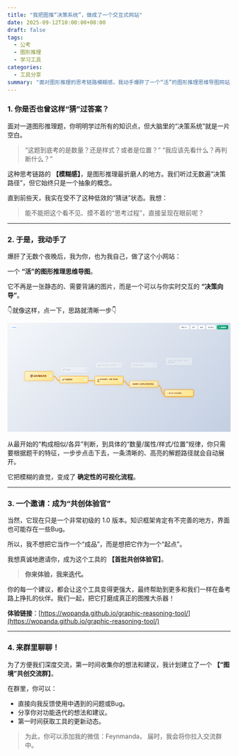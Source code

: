 ```yaml
---
title: "我把图推“决策系统”，做成了一个交互式网站"
date: 2025-09-12T10:00:00+08:00
draft: false
tags:
  - 公考
  - 图形推理
  - 学习工具
categories:
  - 工具分享
summary: "面对图形推理的思考链路模糊感，我动手爆肝了一个“活”的图形推理思维导图网站，一个可以与你实时交互的“决策向导”，并邀请你成为首批共创体验官。"
---
```


### 1. 你是否也曾这样“猜”过答案？

面对一道图形推理题，你明明学过所有的知识点，但大脑里的“决策系统”就是一片空白。

> “这题到底考的是数量？还是样式？或者是位置？”
> “我应该先看什么？再判断什么？”

这种思考链路的 **【模糊感】**，是图形推理最折磨人的地方。我们听过无数遍“决策路径”，但它始终只是一个抽象的概念。

直到前些天，我实在受不了这种低效的“猜谜”状态。我想：

> 能不能把这个看不见、摸不着的“思考过程”，直接呈现在眼前呢？

---

### 2. 于是，我动手了

爆肝了无数个夜晚后，我为你，也为我自己，做了这个小网站：

一个 **“活”的图形推理思维导图**。

它不再是一张静态的、需要背誦的图片，而是一个可以与你实时交互的 **“决策向导”**。

👇就像这样，点一下，思路就清晰一步👇

![决策向导示例](/images/图境.png)

从最开始的“构成相似/各异”判断，到具体的“数量/属性/样式/位置”规律，你只需要根据题干的特征，一步步点击下去，一条清晰的、高亮的解题路径就会自动展开。

它把模糊的直觉，变成了 **确定性的可视化流程**。

---

### 3. 一个邀请：成为“共创体验官”

当然，它现在只是一个非常初级的 1.0 版本。知识框架肯定有不完善的地方，界面也可能存在一些Bug。

所以，我不想把它当作一个“成品”，而是想把它作为一个“起点”。

我想真诚地邀请你，成为这个工具的 **【首批共创体验官】**。

> **你来体验，我来迭代。**

你的每一个建议，都会让这个工具变得更强大，最终帮助到更多和我们一样在备考路上挣扎的伙伴。我们一起，把它打磨成真正的图推大杀器！

**体验链接**：[https://wopanda.github.io/graphic-reasoning-tool/](https://wopanda.github.io/graphic-reasoning-tool/)

---

### 4. 来群里聊聊！

为了方便我们深度交流，第一时间收集你的想法和建议，我计划建立了一个 **【“图境”共创交流群】**。

在群里，你可以：

-   直接向我反馈使用中遇到的问题或Bug。
-   分享你对功能迭代的想法和建议。
-   第一时间获取工具的更新动态。

> 为此，你可以添加我的微信：Feynmanda，
> 届时，我会将你拉入交流群中。